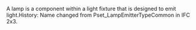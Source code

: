 A lamp is a component within a light fixture that is designed to emit light.History: Name changed from Pset_LampEmitterTypeCommon in IFC 2x3.
